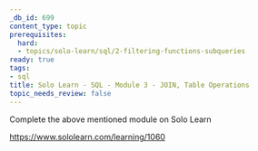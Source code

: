 ```yaml
---
_db_id: 699
content_type: topic
prerequisites:
  hard:
  - topics/solo-learn/sql/2-filtering-functions-subqueries
ready: true
tags:
- sql
title: Solo Learn - SQL - Module 3 - JOIN, Table Operations
topic_needs_review: false
---
```


Complete the above mentioned module on Solo Learn

https://www.sololearn.com/learning/1060